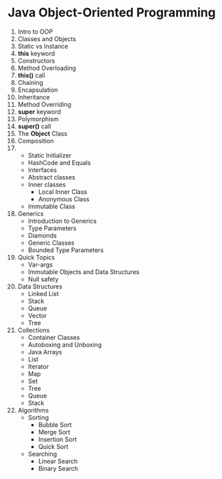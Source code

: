 # Java Object-Oriented Programming

1. Intro to OOP
2. Classes and Objects
3. Static vs Instance
4. **this** keyword
5. Constructors
6. Method Overloading
7. **this()** call
8. Chaining
9. Encapsulation
10. Inheritance
11. Method Overriding
12. **super** keyword
13. Polymorphism
14. **super()** call
15. The **Object** Class
16. Composition
17. 
     * Static Initializer
     * HashCode and Equals
     * Interfaces
     * Abstract classes
     * Inner classes
         * Local Inner Class
         * Anonymous Class
     * Immutable Class
18. Generics
     * Introduction to Generics
     * Type Parameters
     * Diamonds
     * Generic Classes
     * Bounded Type Parameters
19. Quick Topics
     * Var-args
     * Immutable Objects and Data Structures
     * Null safety
20. Data Structures
     * Linked List
     * Stack
     * Queue
     * Vector
     * Tree
21. Collections
     * Container Classes
     * Autoboxing and Unboxing
     * Java Arrays
     * List
     * Iterator
     * Map
     * Set
     * Tree
     * Queue
     * Stack
22. Algorithms
     * Sorting
         * Bubble Sort
         * Merge Sort
         * Insertion Sort
         * Quick Sort
     * Searching
         * Linear Search
         * Binary Search 
